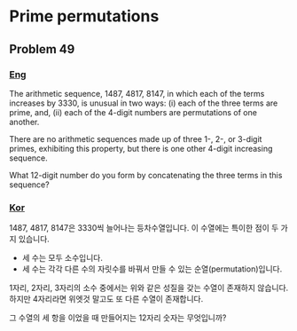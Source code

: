 # Prime permutations
## Problem 49

### [Eng](https://projecteuler.net/problem=49)

The arithmetic sequence, 1487, 4817, 8147, in which each of the terms increases by 3330, is unusual in two ways: (i) each of the three terms are prime, and, (ii) each of the 4-digit numbers are permutations of one another.

There are no arithmetic sequences made up of three 1-, 2-, or 3-digit primes, exhibiting this property, but there is one other 4-digit increasing sequence.

What 12-digit number do you form by concatenating the three terms in this sequence?

### [Kor](http://euler.synap.co.kr/prob_detail.php?id=49)

1487, 4817, 8147은 3330씩 늘어나는 등차수열입니다. 이 수열에는 특이한 점이 두 가지 있습니다.

* 세 수는 모두 소수입니다.
* 세 수는 각각 다른 수의 자릿수를 바꿔서 만들 수 있는 순열(permutation)입니다.

1자리, 2자리, 3자리의 소수 중에서는 위와 같은 성질을 갖는 수열이 존재하지 않습니다. 하지만 4자리라면 위엣것 말고도 또 다른 수열이 존재합니다.

그 수열의 세 항을 이었을 때 만들어지는 12자리 숫자는 무엇입니까?
